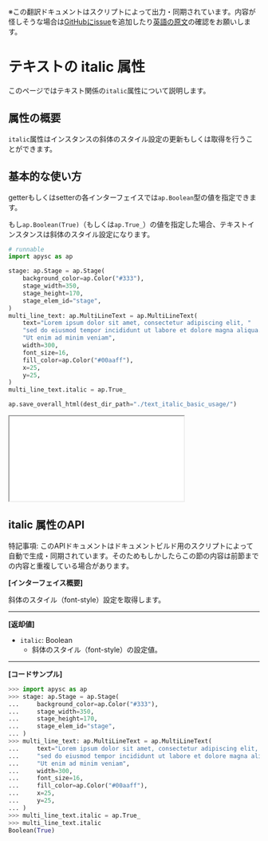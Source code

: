 <span class="inconspicuous-txt">※この翻訳ドキュメントはスクリプトによって出力・同期されています。内容が怪しそうな場合は<a href="https://github.com/simon-ritchie/apysc/issues" target="_blank">GitHubにissue</a>を追加したり[英語の原文](https://simon-ritchie.github.io/apysc/en/text_italic.html)の確認をお願いします。</span>

# テキストの italic 属性

このページではテキスト関係の`italic`属性について説明します。

## 属性の概要

`italic`属性はインスタンスの斜体のスタイル設定の更新もしくは取得を行うことができます。

## 基本的な使い方

getterもしくはsetterの各インターフェイスでは`ap.Boolean`型の値を指定できます。

もし`ap.Boolean(True)`（もしくは`ap.True_`）の値を指定した場合、テキストインスタンスは斜体のスタイル設定になります。

```py
# runnable
import apysc as ap

stage: ap.Stage = ap.Stage(
    background_color=ap.Color("#333"),
    stage_width=350,
    stage_height=170,
    stage_elem_id="stage",
)
multi_line_text: ap.MultiLineText = ap.MultiLineText(
    text="Lorem ipsum dolor sit amet, consectetur adipiscing elit, "
    "sed do eiusmod tempor incididunt ut labore et dolore magna aliqua. "
    "Ut enim ad minim veniam",
    width=300,
    font_size=16,
    fill_color=ap.Color("#00aaff"),
    x=25,
    y=25,
)
multi_line_text.italic = ap.True_

ap.save_overall_html(dest_dir_path="./text_italic_basic_usage/")
```

<iframe src="static/text_italic_basic_usage/index.html" width="350" height="170"></iframe>

## italic 属性のAPI

<span class="inconspicuous-txt">特記事項: このAPIドキュメントはドキュメントビルド用のスクリプトによって自動で生成・同期されています。そのためもしかしたらこの節の内容は前節までの内容と重複している場合があります。</span>

**[インターフェイス概要]**

斜体のスタイル（font-style）設定を取得します。<hr>

**[返却値]**

- `italic`: Boolean
  - 斜体のスタイル（font-style）の設定値。

<hr>

**[コードサンプル]**

```py
>>> import apysc as ap
>>> stage: ap.Stage = ap.Stage(
...     background_color=ap.Color("#333"),
...     stage_width=350,
...     stage_height=170,
...     stage_elem_id="stage",
... )
>>> multi_line_text: ap.MultiLineText = ap.MultiLineText(
...     text="Lorem ipsum dolor sit amet, consectetur adipiscing elit, "
...     "sed do eiusmod tempor incididunt ut labore et dolore magna aliqua. "
...     "Ut enim ad minim veniam",
...     width=300,
...     font_size=16,
...     fill_color=ap.Color("#00aaff"),
...     x=25,
...     y=25,
... )
>>> multi_line_text.italic = ap.True_
>>> multi_line_text.italic
Boolean(True)
```